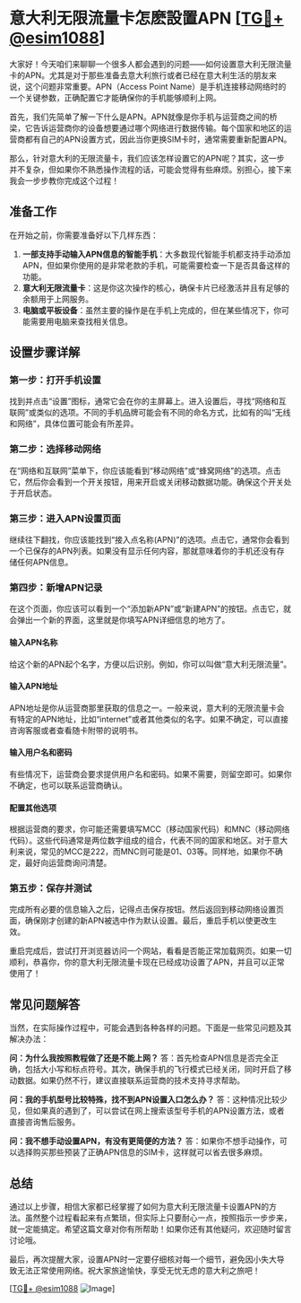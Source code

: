 # 意大利无限流量卡怎麽設置APN [[TG💪+ @esim1088](https://t.me/s/esim1088)]

大家好！今天咱们来聊聊一个很多人都会遇到的问题——如何设置意大利无限流量卡的APN。尤其是对于那些准备去意大利旅行或者已经在意大利生活的朋友来说，这个问题非常重要。APN（Access Point Name）是手机连接移动网络时的一个关键参数，正确配置它才能确保你的手机能够顺利上网。

首先，我们先简单了解一下什么是APN。APN就像是你手机与运营商之间的桥梁，它告诉运营商你的设备想要通过哪个网络进行数据传输。每个国家和地区的运营商都有自己的APN设置方式，因此当你更换SIM卡时，通常需要重新配置APN。

那么，针对意大利的无限流量卡，我们应该怎样设置它的APN呢？其实，这一步并不复杂，但如果你不熟悉操作流程的话，可能会觉得有些麻烦。别担心，接下来我会一步步教你完成这个过程！

## 准备工作

在开始之前，你需要准备好以下几样东西：

1. **一部支持手动输入APN信息的智能手机**：大多数现代智能手机都支持手动添加APN，但如果你使用的是非常老款的手机，可能需要检查一下是否具备这样的功能。
2. **意大利无限流量卡**：这是你这次操作的核心，确保卡片已经激活并且有足够的余额用于上网服务。
3. **电脑或平板设备**：虽然主要的操作是在手机上完成的，但在某些情况下，你可能需要用电脑来查找相关信息。

## 设置步骤详解

### 第一步：打开手机设置

找到并点击“设置”图标，通常它会在你的主屏幕上。进入设置后，寻找“网络和互联网”或类似的选项。不同的手机品牌可能会有不同的命名方式，比如有的叫“无线和网络”，具体位置可能会有所差异。

### 第二步：选择移动网络

在“网络和互联网”菜单下，你应该能看到“移动网络”或“蜂窝网络”的选项。点击它，然后你会看到一个开关按钮，用来开启或关闭移动数据功能。确保这个开关处于开启状态。

### 第三步：进入APN设置页面

继续往下翻找，你应该能找到“接入点名称(APN)”的选项。点击它，通常你会看到一个已保存的APN列表。如果没有显示任何内容，那就意味着你的手机还没有存储任何APN信息。

### 第四步：新增APN记录

在这个页面，你应该可以看到一个“添加新APN”或“新建APN”的按钮。点击它，就会弹出一个新的界面，这里就是你填写APN详细信息的地方了。

#### 输入APN名称
给这个新的APN起个名字，方便以后识别。例如，你可以叫做“意大利无限流量”。

#### 输入APN地址
APN地址是你从运营商那里获取的信息之一。一般来说，意大利的无限流量卡会有特定的APN地址，比如“internet”或者其他类似的名字。如果不确定，可以直接咨询客服或者查看随卡附带的说明书。

#### 输入用户名和密码
有些情况下，运营商会要求提供用户名和密码。如果不需要，则留空即可。如果你不确定，也可以联系运营商确认。

#### 配置其他选项
根据运营商的要求，你可能还需要填写MCC（移动国家代码）和MNC（移动网络代码）。这些代码通常是两位数字组成的组合，代表不同的国家和地区。对于意大利来说，常见的MCC是222，而MNC则可能是01、03等。同样地，如果你不确定，最好向运营商询问清楚。

### 第五步：保存并测试

完成所有必要的信息输入之后，记得点击保存按钮。然后返回到移动网络设置页面，确保刚才创建的新APN被选中作为默认设置。最后，重启手机以使更改生效。

重启完成后，尝试打开浏览器访问一个网站，看看是否能正常加载网页。如果一切顺利，恭喜你，你的意大利无限流量卡现在已经成功设置了APN，并且可以正常使用了！

## 常见问题解答

当然，在实际操作过程中，可能会遇到各种各样的问题。下面是一些常见问题及其解决办法：

**问：为什么我按照教程做了还是不能上网？**
答：首先检查APN信息是否完全正确，包括大小写和标点符号。其次，确保手机的飞行模式已经关闭，同时开启了移动数据。如果仍然不行，建议直接联系运营商的技术支持寻求帮助。

**问：我的手机型号比较特殊，找不到APN设置入口怎么办？**
答：这种情况比较少见，但如果真的遇到了，可以尝试在网上搜索该型号手机的APN设置方法，或者直接咨询售后服务。

**问：我不想手动设置APN，有没有更简便的方法？**
答：如果你不想手动操作，可以选择购买那些预装了正确APN信息的SIM卡，这样就可以省去很多麻烦。

## 总结

通过以上步骤，相信大家都已经掌握了如何为意大利无限流量卡设置APN的方法。虽然整个过程看起来有点繁琐，但实际上只要耐心一点，按照指示一步步来，就一定能搞定。希望这篇文章对你有所帮助！如果你还有其他疑问，欢迎随时留言讨论哦。

最后，再次提醒大家，设置APN时一定要仔细核对每一个细节，避免因小失大导致无法正常使用网络。祝大家旅途愉快，享受无忧无虑的意大利之旅吧！

[[TG💪+ @esim1088](https://t.me/s/esim1088) ![Image](https://i.postimg.cc/4NQfJmqS/Snipaste-2025-05-13-00-14-12.png)]